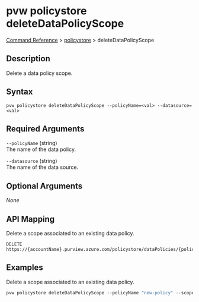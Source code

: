 # pvw policystore deleteDataPolicyScope
[Command Reference](../../../README.md#command-reference) > [policystore](./main.md) > deleteDataPolicyScope

## Description
Delete a data policy scope.

## Syntax
```
pvw policystore deleteDataPolicyScope --policyName=<val> --datasource=<val>
```

## Required Arguments
`--policyName` (string)  
The name of the data policy.

`--datasource` (string)  
The name of the data source.

## Optional Arguments
*None*

## API Mapping
Delete a scope associated to an existing data policy.
```
DELETE https://{accountName}.purview.azure.com/policystore/dataPolicies/{policyName}/scopes/{datasource}
```

## Examples
Delete a scope associated to an existing data policy.
```powershell
pvw policystore deleteDataPolicyScope --policyName "new-policy" --scopeName "AzureDataLakeStorage"
```
